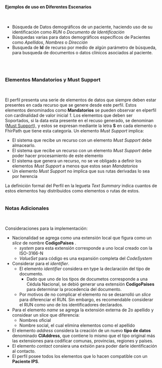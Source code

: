 #### Ejemplos de uso en Diferentes Escenarios
<br>

 * Búsqueda de Datos demográficos de un paciente, haciendo uso de su identificación como *RUN* o *Documento de Identificación* 
 * Búsquedas varias para datos demográficos específicos de Pacientes como *Apellidos*, *Nombres* o *Dirección*
 * Busqueda de **Id** de recurso por medio de algún parámetro de búsqueda, para busqueda de documentos o datos clínicos asociados al paciente.
 
<br>
<br>

### Elementos Mandatorios y Must Support
<br>

El perfil presenta una serie de elementos de datos que siempre deben estar presentes en cada recurso que se genere desde este perfil. Estos elementos denominados como **Mandatorios** se pueden observar en elperfil con cardinalidad de valor inicial *1*. 
Los elementos que deben ser Soportados, si la data esta presente en el recuso generado, se denominan ([Must Support](http://hl7.org/fhir/R4/profiling.html#mustsupport)), y estos se expresan mediante la letra **S** en cada elemento o FhirPath que tiene esta categoría. Un elemento *Must Support* implica:

* El sistema que recibe un recurso con un elemento *Must Support* debe almacearlo.
* El sistema que recibe un recurso con un elemento *Must Support* debe poder hacer procesamiento de este elemento
* El sistema que genera un recurso, no se ve obligado a definir los elementos *Must Support* a menos que estos sean *Mandatorios*
* Un elemento *Must Support* no implica que sus rutas derivadas lo sea por herencia

La definición formal del Perfil en la legueta *Text Summary* indica cuantos de estos elementos hay distribuidos como elementos o rutas de estos.
<br>
<br>

### Notas Adicionales
<br>

Consideraciones para la implementación:

* Nacionalidad se agrega como una extensión local que figura como un *slice* de nombre **CodigoPaises** .
  * *system* para esta extensión corresponde a uno local creado con la ISO-3166-N
  * *ValueSet* para código es una expansión completa del *CodeSystem*
* Considerar para el *identifier*.
  * El elemento *identifier* considera en type la declaración del tipo de documento.
    * Dado que uno de los tipos de documetos corresponde a una Cédula Nacional, se debió generar una extensión **CodigoPaises** para determinar la procedencia del documento.
  * Por motivos de no complicar el elemento no se desarrolló un *slice* para diferenciar el RUN. Sin embargo, es recomendable considerar el RUN como uno de los identificadores declarados.
* Para el elemento *name* se agrega la extensión externa de 2o apellido y considear un slice que diferencia:
  * Nombres oficial
  * Nombre social, el cual elimina elementos como el apellido
* El elemento *address* considera la creación de un nuevo **tipo de datos** denominado **ClAddress**, que contiene lo mismo que el tipo original más las extensiones para codificar comunas, provincias, regiones y países.
* El elemento *contact* consiera una extsión para poder darle identificación al contacto.
* El perfil posee todos los elementos que lo hacen compatible con un **Paciente IPS**.